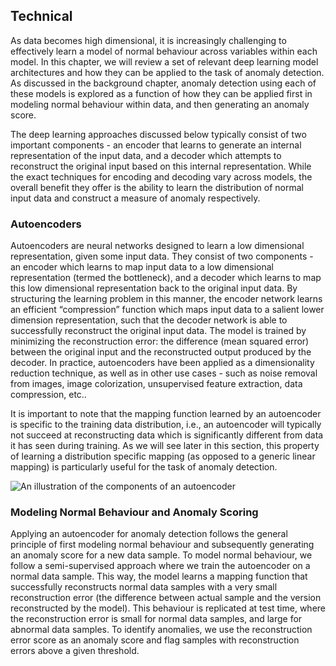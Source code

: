 ## Technical

As data becomes high dimensional, it is increasingly challenging to effectively learn a model of normal behaviour across variables within each model. In this chapter, we will review a set of relevant deep learning model architectures and how they can be applied to the task of anomaly detection. As discussed in the background  chapter, anomaly detection using each of these models  is explored as a function of how they can be applied first in modeling normal behaviour within data, and then generating an anomaly score.

The deep learning approaches discussed below typically consist of two important components - an encoder that learns to generate an internal representation of the input data, and a decoder which attempts to reconstruct the original input based on this internal representation. While the exact techniques for encoding and decoding vary across models, the overall benefit they offer is the ability to learn the distribution of normal input data and construct a measure of anomaly respectively.  

### Autoencoders

Autoencoders are neural networks designed to learn a low dimensional representation, given some input data. They consist of two components - an encoder  which learns to map input data to a low dimensional representation (termed the bottleneck), and a decoder which learns to map this low dimensional representation back to the original input data.  By structuring the learning problem in this manner, the encoder network learns an efficient  “compression” function which maps input data to a salient lower dimension representation, such that the decoder network is able to successfully reconstruct the original input data. The model is trained by minimizing the reconstruction error: the difference (mean squared error) between the original input and the reconstructed output produced by the decoder. In practice, autoencoders have been applied as a dimensionality reduction technique, as well as in other use cases -  such as noise removal from images, image colorization, unsupervised feature extraction, data compression, etc.. 

It is important to note that the mapping function learned by an autoencoder is specific to the training data distribution, i.e., an autoencoder will typically not succeed at reconstructing data which is significantly different from data it has seen during training. As we will see later in this section, this property of learning a distribution specific mapping (as opposed to a generic linear mapping) is particularly useful for the task of anomaly detection.

![An illustration of the components of an autoencoder](figures/autoencoder.png)

### Modeling Normal Behaviour and Anomaly Scoring

Applying an autoencoder for anomaly detection follows the general principle of first modeling normal behaviour and subsequently generating an anomaly score for a new data sample. To model normal behaviour, we follow a semi-supervised approach where we train the autoencoder on a normal data sample. This way, the model learns a mapping function that successfully reconstructs normal data samples with a very small reconstruction error (the difference between actual sample and the version reconstructed by the model). This behaviour is replicated at test time, where the reconstruction error is small for normal data samples, and large for abnormal data samples. To identify anomalies, we use the reconstruction error score as an anomaly score and flag samples with reconstruction errors above a given threshold.
